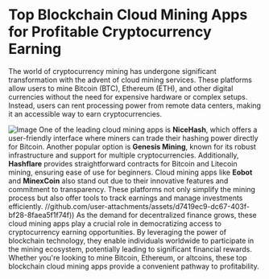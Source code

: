 # Top Blockchain Cloud Mining Apps for Profitable Cryptocurrency Earning
The world of cryptocurrency mining has undergone significant transformation with the advent of cloud mining services. These platforms allow users to mine Bitcoin (BTC), Ethereum (ETH), and other digital currencies without the need for expensive hardware or complex setups. Instead, users can rent processing power from remote data centers, making it an accessible way to earn cryptocurrencies.

![Image](https://github.com/user-attachments/assets/d7419ec9-dc67-403f-bf28-8faea5f1f74f)
One of the leading cloud mining apps is **NiceHash**, which offers a user-friendly interface where miners can trade their hashing power directly for Bitcoin. Another popular option is **Genesis Mining**, known for its robust infrastructure and support for multiple cryptocurrencies. Additionally, **Hashflare** provides straightforward contracts for Bitcoin and Litecoin mining, ensuring ease of use for beginners.
Cloud mining apps like **Eobot** and **MinexCoin** also stand out due to their innovative features and commitment to transparency. These platforms not only simplify the mining process but also offer tools to track earnings and manage investments efficiently.
 //github.com/user-attachments/assets/d7419ec9-dc67-403f-bf28-8faea5f1f74f))
As the demand for decentralized finance grows, these cloud mining apps play a crucial role in democratizing access to cryptocurrency earning opportunities. By leveraging the power of blockchain technology, they enable individuals worldwide to participate in the mining ecosystem, potentially leading to significant financial rewards. Whether you're looking to mine Bitcoin, Ethereum, or altcoins, these top blockchain cloud mining apps provide a convenient pathway to profitability.
